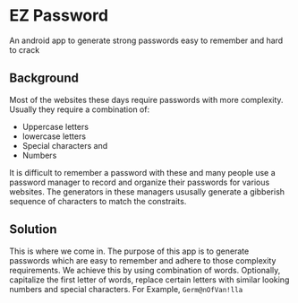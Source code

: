 # EZ Password
An android app to generate strong passwords easy to remember and hard to crack

## Background
Most of the websites these days require passwords with more complexity. Usually they require a combination of:
  - Uppercase letters
  - lowercase letters
  - Special characters and 
  - Numbers

It is difficult to remember a password with these and many people use a password manager to record and organize their passwords for various websites. The generators in these managers ususally generate a gibberish sequence of characters to match the constraits.

## Solution
This is where we come in. The purpose of this app is to generate passwords which are easy to remember and adhere to those complexity requirements. We achieve this by using combination of words. Optionally, capitalize the first letter of words, replace certain letters with similar looking numbers and special characters. For Example, `Germ@nOfVan!lla`